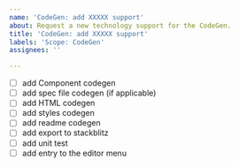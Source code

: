 ```yaml
---
name: 'CodeGen: add XXXXX support'
about: Request a new technology support for the CodeGen.
title: 'CodeGen: add XXXXX support'
labels: 'Scope: CodeGen'
assignees: ''

---
```


- [ ] add Component codegen
- [ ] add spec file codegen (if applicable)
- [ ] add HTML codegen
- [ ] add styles codegen
- [ ] add readme codegen
- [ ] add export to stackblitz
- [ ] add unit test
- [ ] add entry to the editor menu

